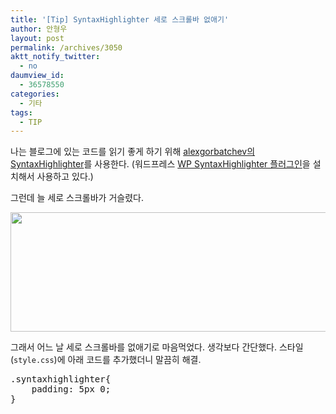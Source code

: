 ```yaml
---
title: '[Tip] SyntaxHighlighter 세로 스크롤바 없애기'
author: 안형우
layout: post
permalink: /archives/3050
aktt_notify_twitter:
  - no
daumview_id:
  - 36578550
categories:
  - 기타
tags:
  - TIP
---
```

나는 블로그에 있는 코드를 읽기 좋게 하기 위해 [alexgorbatchev의 SyntaxHighlighter][1]를 사용한다. (워드프레스 [WP SyntaxHighlighter 플러그인][2]을 설치해서 사용하고 있다.)

그런데 늘 세로 스크롤바가 거슬렸다.

<img class="aligncenter" src="https://dl.dropbox.com/u/15546257/blog/mytory/code-syntax-highlight-vertical-scrollbar.png" alt="" width="778" height="191" />

그래서 어느 날 세로 스크롤바를 없애기로 마음먹었다. 생각보다 간단했다. 스타일(`style.css`)에 아래 코드를 추가했더니 말끔히 해결.

<pre class="brush: css; gutter: true; first-line: 1">.syntaxhighlighter{
	padding: 5px 0;
}</pre>

 [1]: http://alexgorbatchev.com/SyntaxHighlighter/
 [2]: http://wordpress.org/extend/plugins/wp-syntaxhighlighter/